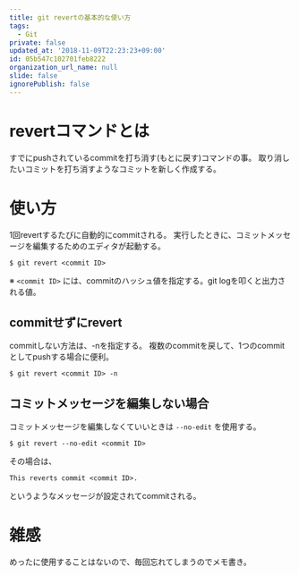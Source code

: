 ```yaml
---
title: git revertの基本的な使い方
tags:
  - Git
private: false
updated_at: '2018-11-09T22:23:23+09:00'
id: 05b547c102701feb8222
organization_url_name: null
slide: false
ignorePublish: false
---
```

# revertコマンドとは

すでにpushされているcommitを打ち消す(もとに戻す)コマンドの事。
取り消したいコミットを打ち消すようなコミットを新しく作成する。

# 使い方

1回revertするたびに自動的にcommitされる。
実行したときに、コミットメッセージを編集するためのエディタが起動する。

```
$ git revert <commit ID>
```
※ ```<commit ID>``` には、commitのハッシュ値を指定する。git logを叩くと出力される値。

## commitせずにrevert

commitしない方法は、-nを指定する。
複数のcommitを戻して、1つのcommitとしてpushする場合に便利。

```
$ git revert <commit ID> -n
```


## コミットメッセージを編集しない場合

コミットメッセージを編集しなくていいときは `--no-edit` を使用する。

```
$ git revert --no-edit <commit ID>
```

その場合は、

```
This reverts commit <commit ID>.
```
というようなメッセージが設定されてcommitされる。

# 雑感

めったに使用することはないので、毎回忘れてしまうのでメモ書き。


